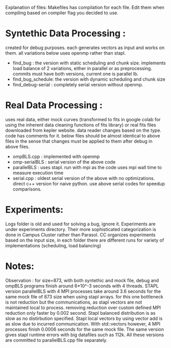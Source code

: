 Explanation of files:
Makefiles has compilation for each file. Edit them when compiling based on compiler flag you decided to use.

# Syntethic Data Processing : 
created for debug purposes. each generates vectors as input and works on them. all variations below uses openmp rather than stapl.
- find_bug : the version with static scheduling and chunk size. implements load balance of 2 variations, either in parallel or as preprocessing. commits must have both versions, current one is parallel lb.
- find_bug_schedule:  the version with dynamic scheduling and chunk size
- find_debug-serial : completely serial version without openmp.

# Real Data Processing : 
uses real data, either mock curves (transformed to fits in google colab for using the inherent data cleaning functions of fits library) or real fits files downloaded from kepler website. data reader changes based on the type. code has comments for it.
below files should be almost identical to above files in the sense that changes must be applied to them after debug in above files.
-  ompBLS.cpp : implemented with openmp 
-  omp-serialBLS : serial version of the above code
-  parallelBLS : uses stapl. run with mpi as the code uses mpi wall time to measure execution time
-  serial.cpp :  oldest serial version of the above with no optimizations. direct c++ version for naive python. use above serial codes for speedup comparisons.

# Experiments: 
Logs folder is old and used for solving a bug, ignore it.
Experiments are under experiments directory. Their more sophisticated categorization is done in Campus Cluster rather than Parasol.
CC organizes experiments based on the input size, in each folder there are different runs for variety of implementations (scheduling, load balancing)

# Notes:
Observation : for size=873, with both syntethic and mock file, debug and ompBLS programs finish around 6*10^-3 seconds with 4 threads.
STAPL version parallelBLS with 4 MPI processes take around 3.6 seconds for the same mock file of 873 size when using stapl arrays.  for this one bottleneck is not reduction but the communications, as stapl vectors are not maintained local to process. removing reduction over custom defined MPI reduction only faster by 0.002 second.
Stapl balanced distribution is as slow as no distirbution specified.
Stapl local vectors by using vector add is as slow due to incurred communication.
With std::vectors however, 4 MPI processes finish 0.0006 seconds for the same mock file. The same version gives stapl runtime errors with big datafiles such as 112k.
All these versions are committed to parallelBLS.cpp file separately.